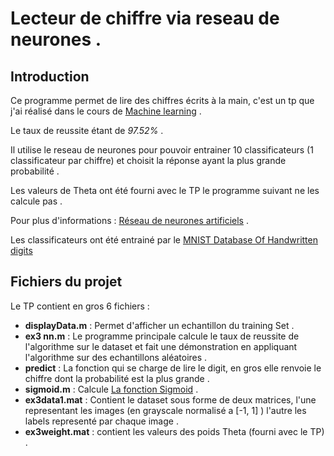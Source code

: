 # Lecteur de chiffre via reseau de neurones .

## Introduction 
Ce programme permet de lire des chiffres écrits à la main, c'est un tp que j'ai réalisé dans le cours de [Machine learning](https://www.coursera.org/learn/machine-learning) .

Le taux de reussite étant de *97.52%* .

Il utilise le reseau de neurones pour pouvoir entrainer 10 classificateurs (1 classificateur par chiffre) et choisit la réponse ayant la plus grande probabilité .

Les valeurs de Theta ont été fourni avec le TP le programme suivant ne les calcule pas .

  
Pour plus d'informations : [Réseau de neurones artificiels](https://fr.wikipedia.org/wiki/R%C3%A9seau_de_neurones_artificiels) .

Les classificateurs ont été entrainé par le [MNIST Database Of Handwritten digits](http://yann.lecun.com/exdb/mnist/)

## Fichiers du projet
Le TP contient en gros 6 fichiers :

* **displayData.m** : Permet d'afficher un echantillon du training Set .
* **ex3 nn.m** : Le programme principale calcule le taux de reussite de l'algorithme sur le dataset et fait une démonstration en appliquant l'algorithme sur des echantillons aléatoires .
* **predict** : La fonction qui se charge de lire le digit, en gros elle renvoie le chiffre dont la probabilité est la plus grande .
* **sigmoid.m** : Calcule [La fonction Sigmoid](https://fr.wikipedia.org/wiki/Sigmo%C3%AFde_%28math%C3%A9matiques%29) .
* **ex3data1.mat** : Contient le dataset sous forme de deux matrices, l'une representant les images (en grayscale normalisé a [-1, 1] ) l'autre les labels representé par chaque image .
* **ex3weight.mat** : contient les valeurs des poids Theta (fourni avec le TP) .


